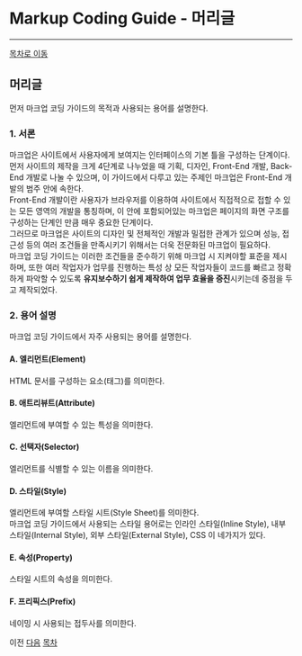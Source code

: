 Markup Coding Guide - 머리글
===

---

[목차로 이동](http://overtimeman.tistory.com/entry/Markup-Coding-Guide)

머리글
---

먼저 마크업 코딩 가이드의 목적과 사용되는 용어를 설명한다.

### 1. 서론

마크업은 사이트에서 사용자에게 보여지는 인터페이스의 기본 틀을 구성하는 단계이다.  
먼저 사이트의 제작을 크게 4단계로 나누었을 때 기획, 디자인, Front-End 개발, Back-End 개발로 나눌 수 있으며, 이 가이드에서 다루고 있는 주제인 마크업은 Front-End 개발의 범주 안에 속한다.  
Front-End 개발이란 사용자가 브라우저를 이용하여 사이트에서 직접적으로 접할 수 있는 모든 영역의 개발을 통칭하며, 이 안에 포함되어있는 마크업은 페이지의 화면 구조를 구성하는 단계인 만큼 매우 중요한 단계이다.  
그러므로 마크업은 사이트의 디자인 및 전체적인 개발과 밀접한 관계가 있으며 성능, 접근성 등의 여러 조건들을 만족시키기 위해서는 더욱 전문화된 마크업이 필요하다.  
마크업 코딩 가이드는 이러한 조건들을 준수하기 위해 마크업 시 지켜야할 표준을 제시하며, 또한 여러 작업자가 업무를 진행하는 특성 상 모든 작업자들이 코드를 빠르고 정확하게 파악할 수 있도록 **유지보수하기 쉽게 제작하여 업무 효율을 증진**시키는데 중점을 두고 제작되었다.

### 2. 용어 설명

마크업 코딩 가이드에서 자주 사용되는 용어를 설명한다.

#### A. 엘리먼트(Element)

HTML 문서를 구성하는 요소(태그)를 의미한다.

#### B. 애트리뷰트(Attribute)

엘리먼트에 부여할 수 있는 특성을 의미한다.

#### C. 선택자(Selector)

엘리먼트를 식별할 수 있는 이름을 의미한다.

#### D. 스타일(Style)

엘리먼트에 부여할 스타일 시트(Style Sheet)를 의미한다.  
마크업 코딩 가이드에서 사용되는 스타일 용어로는 인라인 스타일(Inline Style), 내부 스타일(Internal Style), 외부 스타일(External Style), CSS 이 네가지가 있다.

#### E. 속성(Property)

스타일 시트의 속성을 의미한다.

#### F. 프리픽스(Prefix)

네이밍 시 사용되는 접두사를 의미한다.

이전 [다음](http://overtimeman.tistory.com/entry/Markup-Coding-Guide-Chapter1) [목차](http://overtimeman.tistory.com/entry/Markup-Coding-Guide)  